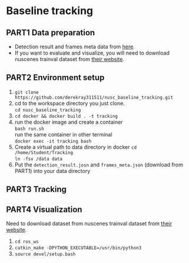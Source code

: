 # Baseline tracking

## PART1 Data preparation
- Detection result and frames meta data from [here](https://drive.google.com/drive/folders/13jmwcS2qu89QftSmrWmGpgQu20gF8YPl?usp=share_link).
- If you want to evaluate and visualize, you will need to download nuscenes trainval dataset from [their website](https://www.nuscenes.org/nuscenes#download).

## PART2 Environment setup
1. `git clone https://github.com/derekray311511/nusc_baseline_tracking.git`  
2. cd to the workspace directory you just clone.  
    `cd nusc_baseline_tracking`  
3. `cd docker && docker build . -t tracking`
4. run the docker image and create a container  
    `bash run.sh`  
    run the same container in other terminal  
    `docker exec -it tracking bash`  
5. Create a virtual path to data directory in docker
    `cd /home/Student/Tracking`  
    `ln -fsv /data data`   
6. Put the `detection_result.josn` and `frames_meta.json` (download from PART1) into your data directory

## PART3 Tracking


## PART4 Visualization
Need to download dataset from nuscenes trainval dataset from [their website](https://www.nuscenes.org/nuscenes#download).
1. `cd ros_ws`
2. `catkin_make -DPYTHON_EXECUTABLE=/usr/bin/python3`
3. `source devel/setup.bash`